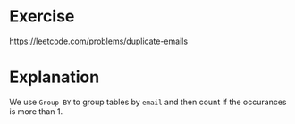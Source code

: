 # Exercise
https://leetcode.com/problems/duplicate-emails
# Explanation
We use `Group BY` to group tables by `email` and then count if the occurances is more than 1.

